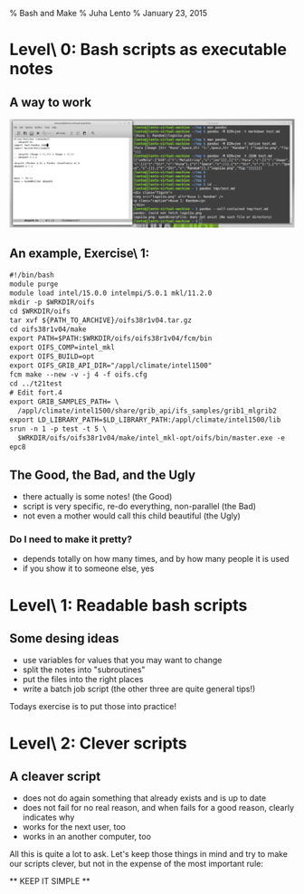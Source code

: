 % Bash and Make
% Juha Lento
% January 23, 2015


# Level\ 0: Bash scripts as executable notes

## A way to work

![Copying commands (the ones that actually worked) from the terminal window to a file is "a level\ 0" use case.](include/EmacsAndXterm.png)

## An example, Exercise\ 1:

~~~~
#!/bin/bash
module purge
module load intel/15.0.0 intelmpi/5.0.1 mkl/11.2.0
mkdir -p $WRKDIR/oifs
cd $WRKDIR/oifs
tar xvf ${PATH_TO_ARCHIVE}/oifs38r1v04.tar.gz
cd oifs38r1v04/make
export PATH=$PATH:$WRKDIR/oifs/oifs38r1v04/fcm/bin
export OIFS_COMP=intel_mkl
export OIFS_BUILD=opt
export OIFS_GRIB_API_DIR="/appl/climate/intel1500"
fcm make --new -v -j 4 -f oifs.cfg
cd ../t21test
# Edit fort.4
export GRIB_SAMPLES_PATH= \
  /appl/climate/intel1500/share/grib_api/ifs_samples/grib1_mlgrib2
export LD_LIBRARY_PATH=$LD_LIBRARY_PATH:/appl/climate/intel1500/lib
srun -n 1 -p test -t 5 \
  $WRKDIR/oifs/oifs38r1v04/make/intel_mkl-opt/oifs/bin/master.exe -e epc8
~~~~

## The Good, the Bad, and the Ugly

- there actually is some notes! (the Good)
- script is very specific, re-do everything, non-parallel (the Bad)
- not even a mother would call this child beautiful (the Ugly)

### Do I need to make it pretty?

- depends totally on how many times, and by how many people it is used
- if you show it to someone else, yes


# Level\ 1: Readable bash scripts

## Some desing ideas

- use variables for values that you may want to change
- split the notes into "subroutines"
- put the files into the right places
- write a batch job script (the other three are quite general tips!)

Todays exercise is to put those into practice!


# Level\ 2: Clever scripts

## A cleaver script

- does not do again something that already exists and is up to date
- does not fail for no real reason, and when fails for a good reason,
  clearly indicates why
- works for the next user, too
- works in an another computer, too

All this is quite a lot to ask. Let's keep those things in mind and
try to make our scripts clever, but not in the expense of the most
important rule:

** KEEP IT SIMPLE **

 
